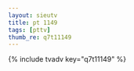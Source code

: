 ```yaml
--- 
layout: sieutv
title: pt 1149
tags: [pttv]
thumb_re: q7t11149
---
```

{% include tvadv key="q7t11149" %} 
